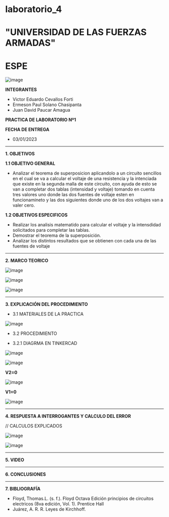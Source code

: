 # laboratorio_4
# "UNIVERSIDAD DE LAS FUERZAS ARMADAS"
# ESPE

![image](https://user-images.githubusercontent.com/116772918/200762591-a164d8db-c02e-4269-8bb4-0bc4c810d79f.png)

**INTEGRANTES**
 
* Victor Eduardo Cevallos Forti
* Ermeson Paul Solano Chasipanta
* Juan David Paucar Amagua


**PRACTICA DE LABORATORIO Nº1**

**FECHA DE ENTREGA**
* 03/01/2023
--------------------------------------------------------------------------------------------------------------------------------------------------------------------------------------

**1. OBJETIVOS**

**1.1  OBJETIVO GENERAL**

* Analizar el teorema de superposicion  aplicandolo a un circuito sencillos en el cual se va a calcular  el voltaje de una resistencia y la intenciada que existe en la segunda malla de este circuito, con ayuda de esto se van a completar dos tablas (intensidad y voltaje)  tomando en cuenta tres valores uno donde las dos fuentes de voltaje esten en funcionamineto y las dos siguientes donde uno de los  dos voltajes van a valer cero.

**1.2  OBJETIVOS ESPECIFICOS**

* Realizar los analisis matematido para calcular el voltaje y la intensdidad solicitados para completar las tablas.
* Demostrar el teorema de la superposición.
* Analizar los distintos resultados que se obtienen con cada una de las fuentes de voltaje

--------------------------------------------------------------------------------------------------------------------------------------------------------------------------------------
**2. MARCO TEORICO**





![image](https://user-images.githubusercontent.com/116772918/210189192-e6fb262d-04da-4b8c-9d03-0fa276d1427b.png)



![image](https://user-images.githubusercontent.com/116772918/210189336-f0fdd7a9-f986-436d-ae14-b63674dc8930.png)


![image](https://user-images.githubusercontent.com/116772918/210189389-746c4d4c-990f-4007-9966-f679edac620a.png)










--------------------------------------------------------------------------------------------------------------------------------------------------------------------------------------
**3. EXPLICACIÓN DEL PROCEDIMIENTO**

* 3.1 MATERIALES DE LA PRACTICA

![image](https://user-images.githubusercontent.com/116772918/210173250-f2f606d6-2059-47c8-a498-3d4737a1ac44.png)


* 3.2 PROCEDIMIENTO

* 3.2.1 DIAGRMA EN TINKERCAD


![image](https://user-images.githubusercontent.com/116772918/210178985-93f5c751-7b97-4897-88ac-3bca40b4c897.png)


![image](https://user-images.githubusercontent.com/116772918/210186599-c83fc202-6969-4353-975f-54b2d2c53d94.png)

**V2=0**

![image](https://user-images.githubusercontent.com/116772918/210186719-297f9ac2-7ca7-46e3-9129-f6960f235d0b.png)


**V1=0**

![image](https://user-images.githubusercontent.com/116772918/210267535-a0163fdb-1828-4f29-827f-6e4cd51cf998.png)



--------------------------------------------------------------------------------------------------------------------------------------------------------------------------------------
**4. RESPUESTA A INTERROGANTES Y CALCULO DEL ERROR**






// CALCULOS EXPLICADOS 

![image](https://user-images.githubusercontent.com/116772918/210270697-9ffbf18c-2990-4a4b-acec-e224f5aacc77.png)

![image](https://user-images.githubusercontent.com/116772918/210270714-98e8ac25-2ace-4d4a-a6d0-8d953d598385.png)



--------------------------------------------------------------------------------------------------------------------------------------------------------------------------------------

**5. VIDEO**



--------------------------------------------------------------------------------------------------------------------------------------------------------------------------------------

**6. CONCLUSIONES**



----------------------------------------------------------------------------------------------------------------------------------------------------------------------------------------

**7. BIBLIOGRAFÍA**
* Floyd, Thomas.L. (s. f.). Floyd Octava Edición principios de circuitos electricos (8va edición, Vol. 1). Prentice Hall
* Juárez, A. R. R. Leyes de Kirchhoff.
